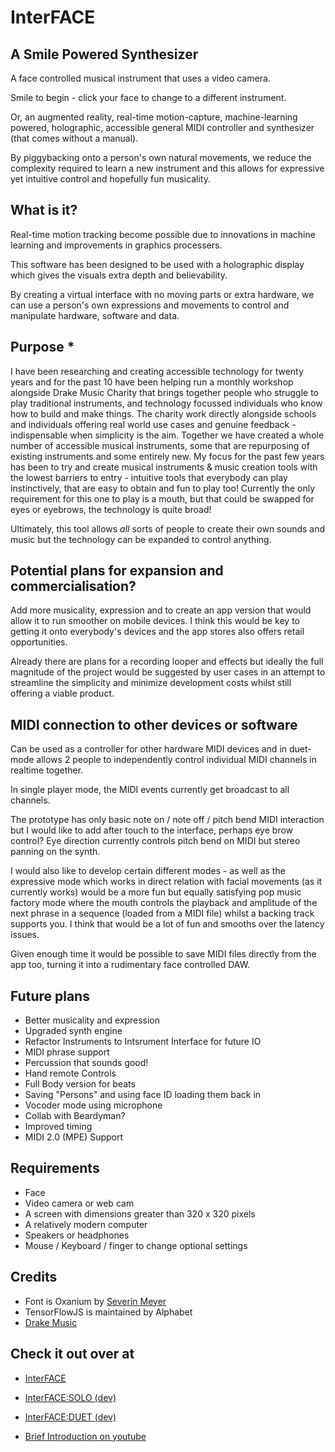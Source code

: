 # InterFACE
## A Smile Powered Synthesizer

A face controlled musical instrument that uses a video camera.

Smile to begin - click your face to change to a different instrument.

Or, an augmented reality, real-time motion-capture, machine-learning powered, holographic, accessible general MIDI controller and synthesizer (that comes without a manual). 

By piggybacking onto a person's own natural movements, we reduce the complexity required to learn a new instrument and this allows for expressive yet intuitive control and hopefully fun musicality.

## What is it?

Real-time motion tracking become possible due to innovations in machine learning and improvements in graphics processers.

This software has been designed to be used with a holographic display which gives the visuals extra depth and believability.

By creating a virtual interface with no moving parts or extra hardware, we can use a person's own expressions and movements to control and manipulate hardware, software and data.

## Purpose *
I have been researching and creating accessible technology for twenty years and for the past 10 have been helping run a monthly workshop alongside Drake Music Charity that brings together people who struggle to play traditional instruments, and technology focussed individuals who know how to build and make things. The charity work directly alongside schools and individuals offering real world use cases and genuine feedback - indispensable when simplicity is the aim. Together we have created a whole number of accessible musical instruments, some that are repurposing of existing instruments and some entirely new. My focus for the past few years has been to try and create musical instruments & music creation tools with the lowest barriers to entry - intuitive tools that everybody can play instinctively, that are easy to obtain and fun to play too! Currently the only requirement for this one to play is a mouth, but that could be swapped for eyes or eyebrows, the technology is quite broad!

Ultimately, this tool allows *all* sorts of people to create their own sounds and music but the technology can be expanded to control anything.

## Potential plans for expansion and commercialisation?

Add more musicality, expression and to create an app version that would allow it to run smoother on mobile devices. I think this would be key to getting it onto everybody's devices and the app stores also offers retail opportunities. 

Already there are plans for a recording looper and effects but ideally the full magnitude of the project would be suggested by user cases in an attempt to streamline the simplicity and minimize development costs whilst still offering a viable product.
## MIDI connection to other devices or software

Can be used as a controller for other hardware MIDI devices and in duet-mode allows 2 people to independently control individual MIDI channels in realtime together. 

In single player mode, the MIDI events currently get broadcast to all channels.

The prototype has only basic note on / note off / pitch bend MIDI interaction but I would like to add after touch to the interface, perhaps eye brow control? Eye direction currently controls pitch bend on MIDI but stereo panning on the synth.

I would also like to develop certain different modes - as well as the expressive mode which works in direct relation with facial movements (as it currently works) would be a more fun but equally satisfying pop music factory mode where the mouth controls the playback and amplitude of the next phrase in a sequence (loaded from a MIDI file) whilst a backing track supports you. I think that would be a lot of fun and smooths over the latency issues. 

Given enough time it would be possible to save MIDI files directly from the app too, turning it into a rudimentary face controlled DAW.

## Future plans
- Better musicality and expression
- Upgraded synth engine
- Refactor Instruments to Intsrument Interface for future IO
- MIDI phrase support
- Percussion that sounds good!
- Hand remote Controls
- Full Body version for beats
- Saving "Persons" and using face ID loading them back in
- Vocoder mode using microphone
- Collab with Beardyman?
- Improved timing
- MIDI 2.0 (MPE) Support

## Requirements
- Face
- Video camera or web cam
- A screen with dimensions greater than 320 x 320 pixels
- A relatively modern computer
- Speakers or headphones
- Mouse / Keyboard / finger to change optional settings 

## Credits
- Font is Oxanium by [Severin Meyer](https://sev.dev/fonts/oxanium/)
- TensorFlowJS is maintained by Alphabet
- [Drake Music](https://drakemusic.org)

## Check it out over at

- [InterFACE](https://interface.place)
- [InterFACE:SOLO (dev)](https://designerzen.github.io/InterFACE)
- [InterFACE:DUET (dev)](https://designerzen.github.io/InterFACE/?duet=true)

- [Brief Introduction on youtube](https://youtu.be/gvYxZJRhgRc)